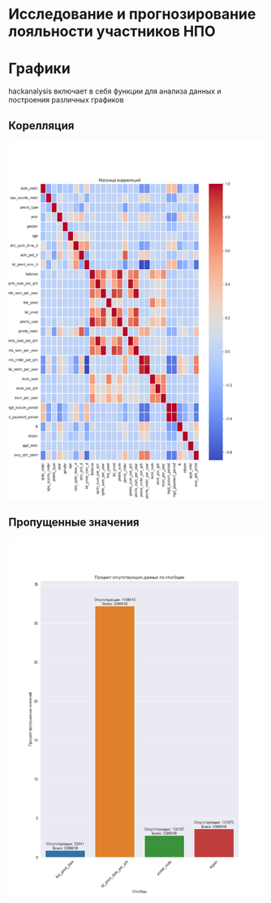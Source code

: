 # Исследование и прогнозирование лояльности участников НПО
# Графики
hackanalysis включает в себя функции для анализа данных и построения различных графиков

## Корелляция
![Корелляция](plots/corellations.png)

## Пропущенные значения
![Пропуски](plots/missing_values.png)


